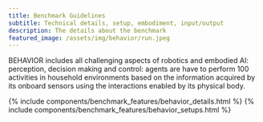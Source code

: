 ```yaml
---
title: Benchmark Guidelines
subtitle: Technical details, setup, embodiment, input/output
description: The details about the benchmark
featured_image: /assets/img/behavior/run.jpeg
---
```


BEHAVIOR includes all challenging aspects of robotics and embodied AI: perception, decision making and control: agents are have to perform 100 activities in household environments based on the information acquired by its onboard sensors using the interactions enabled by its physical body.  

{% include components/benchmark_features/behavior_details.html %}
{% include components/benchmark_features/behavior_setups.html %}

<!-- 
```components/teams/team-carousel-1.html ```
{% include components/teams/team-carousel-1.html %}

---
```components/teams/team-carousel-2.html ```
{% include components/teams/team-carousel-2.html %}

---
```components/teams/team-carousel-3.html ```
{% include components/teams/team-carousel-3.html %}

---
```components/teams/team-carousel-4.html ```
{% include components/teams/team-carousel-4.html %}

---
```components/teams/team-carousel-5.html ```
{% include components/teams/team-carousel-5.html %} -->